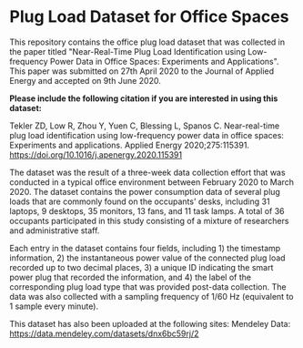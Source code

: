 # Plug Load Dataset for Office Spaces
This repository contains the office plug load dataset that was collected in the paper titled "Near-Real-Time Plug Load Identification using Low-frequency Power Data in Office Spaces: Experiments and Applications". This paper was submitted on 27th April 2020 to the Journal of Applied Energy and accepted on 9th June 2020. 

<b>Please include the following citation if you are interested in using this dataset:</b>

Tekler ZD, Low R, Zhou Y, Yuen C, Blessing L, Spanos C. Near-real-time plug load identification using low-frequency power data in office spaces: Experiments and applications. Applied Energy 2020;275:115391. https://doi.org/10.1016/j.apenergy.2020.115391

The dataset was the result of a three-week data collection effort that was conducted in a typical office environment between February 2020 to March 2020. The dataset contains the power consumption data of several plug loads that are commonly found on the occupants' desks, including 31 laptops, 9 desktops, 35 monitors, 13 fans, and 11 task lamps. A total of 36 occupants participated in this study consisting of a mixture of researchers and administrative staff.

Each entry in the dataset contains four fields, including 1) the timestamp information, 2) the instantaneous power value of the connected plug load recorded up to two decimal places, 3) a unique ID indicating the smart power plug that recorded the information, and 4) the label of the corresponding plug load type that was provided post-data collection. The data was also collected with a sampling frequency of 1/60 Hz (equivalent to 1 sample every minute).

This dataset has also been uploaded at the following sites:
Mendeley Data: https://data.mendeley.com/datasets/dnx6bc59rj/2
